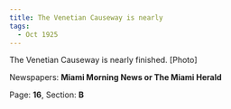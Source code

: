 ```yaml
---  
title: The Venetian Causeway is nearly  
tags:  
  - Oct 1925  
---  
```

  
The Venetian Causeway is nearly finished. [Photo]  
  
Newspapers: **Miami Morning News or The Miami Herald**  
  
Page: **16**, Section: **B** 
